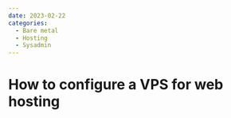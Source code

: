 ```yaml
---
date: 2023-02-22
categories:
  - Bare metal
  - Hosting
  - Sysadmin
---
```


# How to configure a VPS for web hosting

<!-- more -->